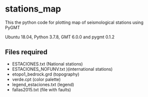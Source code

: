 # stations_map

This the python code for plotting map of seismological stations using PyGMT 

 Ubuntu 18.04, Python 3.7.8, GMT 6.0.0 and pygmt 0.1.2

Files required
---------------
+  ESTACIONES.txt (National stations)
+  ESTACIONES_NOFUNV.txt )(international stations)
+  etopo1_bedrock.grd (topography)
+  verde.cpt (color palette)
+  legend_estaciones.txt (legend)
+  fallas2015.txt (file with faults)
 

